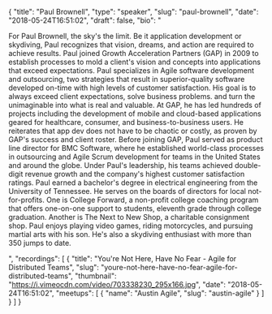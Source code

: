 {
  "title": "Paul Brownell",
  "type": "speaker",
  "slug": "paul-brownell",
  "date": "2018-05-24T16:51:02",
  "draft": false,
  "bio": "<p>For Paul Brownell, the sky's the limit. Be it application development or skydiving, Paul recognizes that vision, dreams, and action are required to achieve results. Paul joined Growth Acceleration Partners (GAP) in 2009 to establish processes to mold a client's vision and concepts into applications that exceed expectations. Paul specializes in Agile software development and outsourcing, two strategies that result in superior-quality software developed on-time with high levels of customer satisfaction. His goal is to always exceed client expectations, solve business problems. and turn the unimaginable into what is real and valuable. At GAP, he has led hundreds of projects including the development of mobile and cloud-based applications geared for healthcare, consumer, and business-to-business users. He reiterates that app dev does not have to be chaotic or costly, as proven by GAP's success and client roster. Before joining GAP, Paul served as product line director for BMC Software, where he established world-class processes in outsourcing and Agile Scrum development for teams in the United States and around the globe. Under Paul's leadership, his teams achieved double-digit revenue growth and the company's highest customer satisfaction ratings. Paul earned a bachelor's degree in electrical engineering from the University of Tennessee. He serves on the boards of directors for local not-for-profits. One is College Forward, a non-profit college coaching program that offers one-on-one support to students, eleventh grade through college graduation. Another is The Next to New Shop, a charitable consignment shop. Paul enjoys playing video games, riding motorcycles, and pursuing martial arts with his son. He's also a skydiving enthusiast with more than 350 jumps to date.</p>",
  "recordings": [
    {
      "title": "You're Not Here, Have No Fear - Agile for Distributed Teams",
      "slug": "youre-not-here-have-no-fear-agile-for-distributed-teams",
      "thumbnail": "https://i.vimeocdn.com/video/703338230_295x166.jpg",
      "date": "2018-05-24T16:51:02",
      "meetups": [
        {
          "name": "Austin Agile",
          "slug": "austin-agile"
        }
      ]
    }
  ]
}